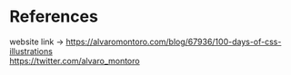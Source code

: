 # References
website link -> https://alvaromontoro.com/blog/67936/100-days-of-css-illustrations  
https://twitter.com/alvaro_montoro
